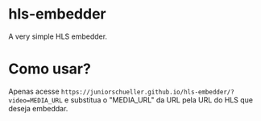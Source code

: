 # hls-embedder
A very simple HLS embedder.
# Como usar?
Apenas acesse ``https://juniorschueller.github.io/hls-embedder/?video=MEDIA_URL`` e substitua o "MEDIA_URL" da URL pela URL do HLS que deseja embeddar.
